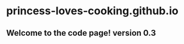 # princess-loves-cooking.github.io

Welcome to the code page! version 0.3
-------------------------------------
